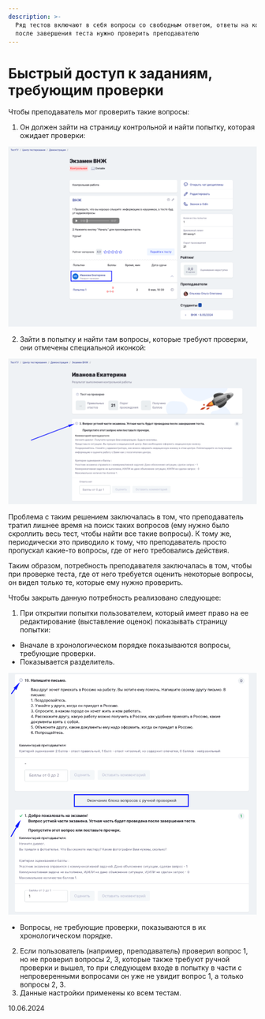 ```yaml
---
description: >-
  Ряд тестов включают в себя вопросы со свободным ответом, ответы на которые
  после завершения теста нужно проверить преподавателю
---
```


# Быстрый доступ к заданиям, требующим проверки

Чтобы преподаватель мог проверить такие вопросы:

1. Он должен зайти на страницу контрольной и найти попытку, которая ожидает проверки:

![](<../../.gitbook/assets/image (309).png>)

2. Зайти в попытку и найти там вопросы, которые требуют проверки, они отмечены специальной иконкой:

![](<../../.gitbook/assets/image (310).png>)

Проблема с таким решением заключалась в том, что преподаватель тратил лишнее время на поиск таких вопросов (ему нужно было скроллить весь тест, чтобы найти все такие вопросы). К тому же, периодически это приводило к тому, что преподаватель просто пропускал какие-то вопросы, где от него требовались действия.

Таким образом, потребность преподавателя заключалась в том, чтобы при проверке теста, где от него требуется оценить некоторые вопросы, он видел только те, которые ему нужно проверить.

Чтобы закрыть данную потребность реализовано следующее:

1. При открытии попытки пользователем, который имеет право на ее редактирование (выставление оценок) показывать страницу попытки:

* Вначале в хронологическом порядке показываются вопросы, требующие проверки.
* Показывается разделитель.

![](<../../.gitbook/assets/image (311).png>)

* Вопросы, не требующие проверки, показываются в их хронологическом порядке.

2. Если пользователь (например, преподаватель) проверил вопрос 1, но не проверил вопросы 2, 3, которые также требуют ручной проверки и вышел, то при следующем входе в попытку в части с непроверенными вопросами он уже не увидит вопрос 1, а только вопросы 2, 3.
3. Данные настройки применены ко всем тестам.

10.06.2024
